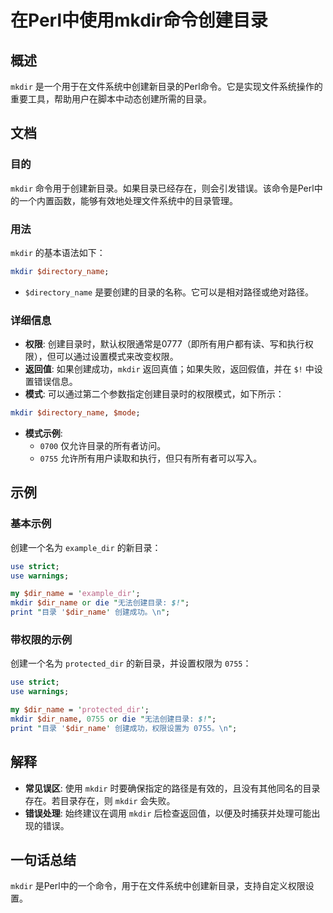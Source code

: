 <!--
Meta Description: # 在Perl中使用mkdir命令创建目录 ## 概述 `mkdir` 是一个用于在文件系统中创建新目录的Perl命令。它是实现文件系统操作的重要工具，帮助用户在脚本中动态创建所需的目录。 ## 文档 ### 目的 `mkdir` 命令用于创建新目录。如果目录已经存在，则会引发错误。该命令是Perl...
Meta Keywords: mkdir, dir_name, perl, 0755, use
-->

# 在Perl中使用mkdir命令创建目录

## 概述
`mkdir` 是一个用于在文件系统中创建新目录的Perl命令。它是实现文件系统操作的重要工具，帮助用户在脚本中动态创建所需的目录。

## 文档
### 目的
`mkdir` 命令用于创建新目录。如果目录已经存在，则会引发错误。该命令是Perl中的一个内置函数，能够有效地处理文件系统中的目录管理。

### 用法
`mkdir` 的基本语法如下：

```perl
mkdir $directory_name;
```

- `$directory_name` 是要创建的目录的名称。它可以是相对路径或绝对路径。

### 详细信息
- **权限**: 创建目录时，默认权限通常是0777（即所有用户都有读、写和执行权限），但可以通过设置模式来改变权限。
- **返回值**: 如果创建成功，`mkdir` 返回真值；如果失败，返回假值，并在 `$!` 中设置错误信息。
- **模式**: 可以通过第二个参数指定创建目录时的权限模式，如下所示：

```perl
mkdir $directory_name, $mode;
```

- **模式示例**: 
  - `0700` 仅允许目录的所有者访问。
  - `0755` 允许所有用户读取和执行，但只有所有者可以写入。

## 示例
### 基本示例
创建一个名为 `example_dir` 的新目录：

```perl
use strict;
use warnings;

my $dir_name = 'example_dir';
mkdir $dir_name or die "无法创建目录: $!";
print "目录 '$dir_name' 创建成功。\n";
```

### 带权限的示例
创建一个名为 `protected_dir` 的新目录，并设置权限为 `0755`：

```perl
use strict;
use warnings;

my $dir_name = 'protected_dir';
mkdir $dir_name, 0755 or die "无法创建目录: $!";
print "目录 '$dir_name' 创建成功，权限设置为 0755。\n";
```

## 解释
- **常见误区**: 使用 `mkdir` 时要确保指定的路径是有效的，且没有其他同名的目录存在。若目录存在，则 `mkdir` 会失败。
- **错误处理**: 始终建议在调用 `mkdir` 后检查返回值，以便及时捕获并处理可能出现的错误。

## 一句话总结
`mkdir` 是Perl中的一个命令，用于在文件系统中创建新目录，支持自定义权限设置。